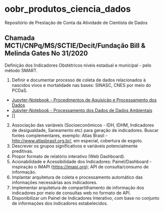 # oobr_produtos_ciencia_dados

Repositório de Prestação de Conta da Atividade de Cientista de Dados
## Chamada MCTI/CNPq/MS/SCTIE/Decit/Fundação Bill & Melinda Gates No 31/2020


Definição dos Indicadores Obstétricos níveis estadual e municipal - pelo método SMART.
1. Definir e documentar processo de coleta de dados relacionados à nascidos vivos e mortalidade nas
bases: SINASC, CNES por meio do PCDaS.
* [Jupyter-Notebook - Procedimentos de Aquisição e Processamento dos Dados](https://github.com/wesleyz/oobr_produtos_ciencia_dados/blob/main/ETL-SIM-SINASC-GeoSES-Polis-ETLCNES-ETLSIH%20-%20OOBr.ipynb)
* [Jupyter-Notebook - Processamento dos Dados de Dados Ambientais](https://github.com/wesleyz/oobr_produtos_ciencia_dados/blob/main/Ambientais%20OOBR.ipynb)
* []
2. Associação das variáveis (Socioeconômicos - IDH, IDHM, Indicadores de desigualdade, Saneamento etc)
para geração de indicadores. Buscar fontes complementares, exemplo: Atlas Brasil -http://www.atlasbrasil.org.br/,
em especial, cobertura de esgoto.
3. Descrever os grupos significativos e variáveis potencialmente preditivas.
4. Propor formato de relatório interativo (Web Dashboard).
5. Acionabilidade e Acessibilidade dos Indicadores: Painel/Dashboard - inspiração o IMAPI (https://imapi.org);
API de consulta/consumo de informação.
6. Implantar arquitetura de coleta e processamento automático das informações necessárias aos indicadores.
7. Implementar arquitetura de compartilhamento de informação dos indicadores por meio de consultas web no
formato de API.
8. Disponibilizar um Painel de Indicadores Interativo, com base no conjunto de informações dos indicadores
estabelecidos.
